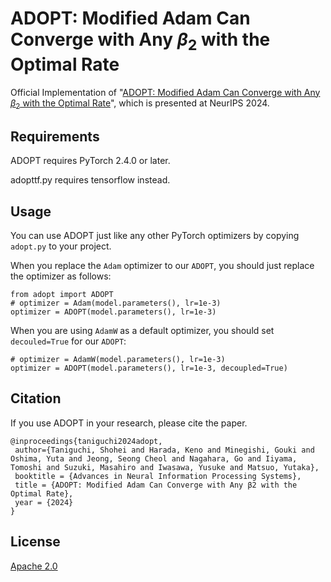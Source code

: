 # ADOPT: Modified Adam Can Converge with Any $β_2$ with the Optimal Rate
Official Implementation of "[ADOPT: Modified Adam Can Converge with Any $β_2$ with the Optimal Rate](https://arxiv.org/abs/2411.02853)", which is presented at NeurIPS 2024.

## Requirements

ADOPT requires PyTorch 2.4.0 or later.

adopttf.py requires tensorflow instead.

## Usage

You can use ADOPT just like any other PyTorch optimizers by copying `adopt.py` to your project.

When you replace the `Adam` optimizer to our `ADOPT`, you should just replace the optimizer as follows:

```python3
from adopt import ADOPT
# optimizer = Adam(model.parameters(), lr=1e-3)
optimizer = ADOPT(model.parameters(), lr=1e-3)
```

When you are using `AdamW` as a default optimizer, you should set `decouled=True` for our `ADOPT`:

```python3
# optimizer = AdamW(model.parameters(), lr=1e-3)
optimizer = ADOPT(model.parameters(), lr=1e-3, decoupled=True)
```

## Citation
If you use ADOPT in your research, please cite the paper.
```text
@inproceedings{taniguchi2024adopt,
 author={Taniguchi, Shohei and Harada, Keno and Minegishi, Gouki and Oshima, Yuta and Jeong, Seong Cheol and Nagahara, Go and Iiyama, Tomoshi and Suzuki, Masahiro and Iwasawa, Yusuke and Matsuo, Yutaka},
 booktitle = {Advances in Neural Information Processing Systems},
 title = {ADOPT: Modified Adam Can Converge with Any β2 with the Optimal Rate},
 year = {2024}
}
```

## License
[Apache 2.0](./LICENSE)
